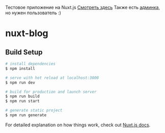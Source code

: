 Тестовое приложение на Nuxt.js
[Смотреть здесь](https://blog-nuxt-js.herokuapp.com/)
Также есть [админка](https://blog-nuxt-js.herokuapp.com/admin), но нужен пользователь :)
# nuxt-blog

## Build Setup

```bash
# install dependencies
$ npm install

# serve with hot reload at localhost:3000
$ npm run dev

# build for production and launch server
$ npm run build
$ npm run start

# generate static project
$ npm run generate
```

For detailed explanation on how things work, check out [Nuxt.js docs](https://nuxtjs.org).
